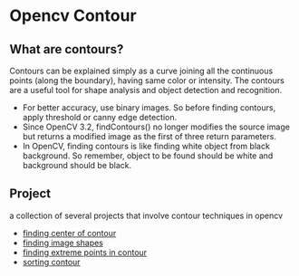 # Opencv Contour

## What are contours?

Contours can be explained simply as a curve joining all the continuous points (along the boundary), having same color or intensity. The contours are a useful tool for shape analysis and object detection and recognition.

- For better accuracy, use binary images. So before finding contours, apply threshold or canny edge detection.
- Since OpenCV 3.2, findContours() no longer modifies the source image but returns a modified image as the first of three return parameters.
- In OpenCV, finding contours is like finding white object from black background. So remember, object to be found should be white and background should be black.


## Project
a collection of several projects that involve contour techniques in opencv

- [finding center of contour](center-of-contour/)
- [finding image shapes](find-image-shape/)
- [finding extreme points in contour](find-extreme-points/)
- [sorting contour](sorting-contour/)